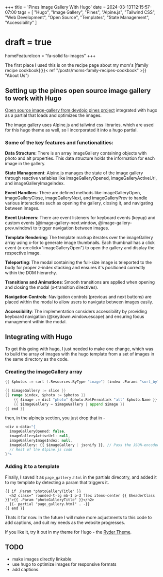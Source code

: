 +++
title = 'Pines Image Gallery With Hugo'
date = 2024-03-13T12:15:57-07:00
tags = [
  "Hugo",
  "Image Gallery",
  "Pines",
  "Alpine.js",
  "Tailwind CSS",
  "Web Development",
  "Open Source",
  "Templates",
  "State Management",
  "Accessibility"
]
# draft = true
homeFeatureIcon = "fa-solid fa-images"
+++

The first place I used this is on the recipe page about my mom's [family recipe cookbook]({{< ref "/posts/moms-family-recipes-cookbook" >}} "About Us")

<!--more-->

## Setting up the pines open source image gallery to work with Hugo

[Open source image-gallery from devdojo pines project](https://devdojo.com/pines/docs/image-gallery) integrated with hugo as a partial that loads and optimizes the images.

The image gallery uses Alpine.js and tailwind css libraries, which are used for this hugo theme as well, so I incorporated it into a hugo partial.

### Some of the key features and functionalities:

**Data Structure**: There is an array imageGallery containing objects with photo and alt properties. This data structure holds the information for each image in the gallery.  

**State Management**: Alpine.js manages the state of the image gallery through reactive variables like imageGalleryOpened, imageGalleryActiveUrl, and imageGalleryImageIndex.  

**Event Handlers**: There are defined methods like imageGalleryOpen, imageGalleryClose, imageGalleryNext, and imageGalleryPrev to handle various interactions such as opening the gallery, closing it, and navigating between images.  

**Event Listeners**: There are event listeners for keyboard events (keyup) and custom events (@image-gallery-next.window, @image-gallery-prev.window) to trigger navigation between images.  

**Template Rendering**: The template markup iterates over the imageGallery array using x-for to generate image thumbnails. Each thumbnail has a click event (x-on:click="imageGalleryOpen") to open the gallery and display the respective image.  

**Teleporting**: The modal containing the full-size image is teleported to the body for proper z-index stacking and ensures it's positioned correctly within the DOM hierarchy.  

**Transitions and Animations**: Smooth transitions are applied when opening and closing the modal (x-transition directives).  

**Navigation Controls**: Navigation controls (previous and next buttons) are placed within the modal to allow users to navigate between images easily.  

**Accessibility**: The implementation considers accessibility by providing keyboard navigation (@keydown.window.escape) and ensuring focus management within the modal.  

## Integrating with Hugo 

To get this going with hugo, I just needed to make one change, which was to build the array of images with the hugo template from a set of images in the same directory as the code.

### Creating the imageGallery array

```go
{{ $photos := sort (.Resources.ByType "image") (index .Params "sort_by" | default "Name") (.Params.sort_order | default "asc") }}

{{ $imageGallery := slice }}
{{ range $index, $photo := $photos }}
    {{ $image := dict "photo" $photo.RelPermalink "alt" $photo.Name }}
    {{ $imageGallery = $imageGallery | append $image }}
{{ end }}
```

then, in the alpinejs section, you just drop that in -

```js
<div x-data="{
  imageGalleryOpened: false,
  imageGalleryActiveUrl: null,
  imageGalleryImageIndex: null,
  imageGallery: {{ $imageGallery | jsonify }}, // Pass the JSON-encoded imageGallery array
  // Rest of the Alpine.js code
}">
```

### Adding it to a template 

Finally, I saved it as `page_gallery.html` in the partials direcotry, and added it to my template by detecting a param that triggers it.


```hugo
{{ if .Param "photoGalleryTitle" }}
  <h2 class=" rounded-t-lg mb-1 p-3 flex items-center {{ $headerClass }}">{{ .Param "photoGalleryTitle" }}</h2>
  {{- partial "page_gallery.html" . -}}
{{ end }}
```

Thats it for now. In the future I will make more adjustments to this code to add captions, and suit my needs as the website progresses.

If you like it, try it out in my theme for Hugo - the [Ryder Theme](https://github.com/arts-link/ryder).

## TODO

- make images directly linkable
- use hugo to optimize images for responsive formats
- add captions
